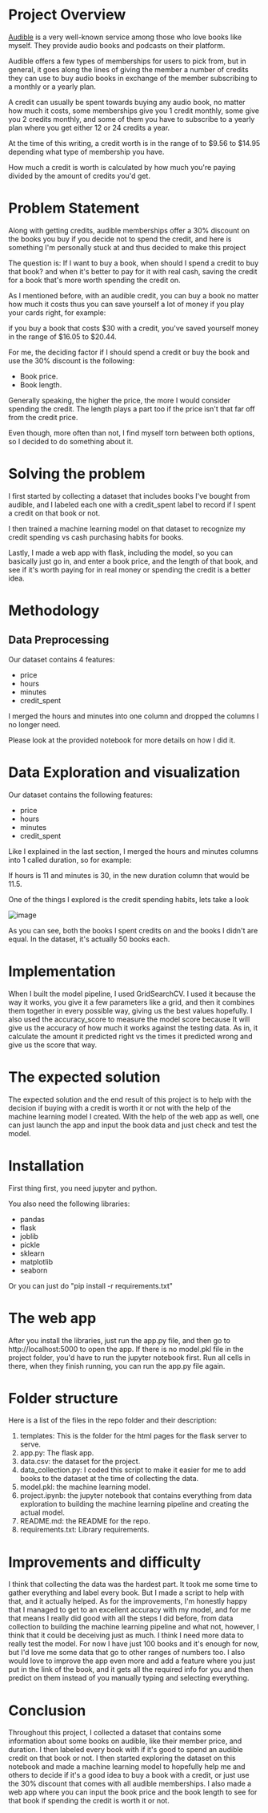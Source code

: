 # Project Overview

[Audible](https://audible.com) is a very well-known service among those who love books like myself. They provide audio books and podcasts on their platform.

Audible offers a few types of memberships for users to pick from, but in general, it goes along the lines of giving the member a number of credits they can use to buy audio books in exchange of the member subscribing to a monthly or a yearly plan.

A credit can usually be spent towards buying any audio book, no matter how much it costs, some memberships give you 1 credit monthly, some give you 2 credits monthly, and some of them you have to subscribe to a yearly plan where you get either 12 or 24 credits a year.

At the time of this writing, a credit worth is in the range of to $9.56 to $14.95 depending what type of membership you have.

How much a credit is worth is calculated by how much you're paying divided by the amount of credits you'd get.

# Problem Statement

Along with getting credits, audible memberships offer a 30% discount on the books you buy if you decide not to spend the credit, and here is something I'm personally stuck at and thus decided to make this project

The question is: If I want to buy a book, when should I spend a credit to buy that book? and when it's better to pay for it with real cash, saving the credit for a book that's more worth spending the credit on.

As I mentioned before, with an audible credit, you can buy a book no matter how much it costs thus you can save yourself a lot of money if you play your cards right, for example:

if you buy a book that costs $30 with a credit, you've saved yourself money in the range of $16.05 to $20.44.

For me, the deciding factor if I should spend a credit or buy the book and use the 30% discount is the following:

* Book price.
* Book length.

Generally speaking, the higher the price, the more I would consider spending the credit. The length plays a part too if the price isn't that far off from the credit price.

Even though, more often than not, I find myself torn between both options, so I decided to do something about it.

# Solving the problem

I first started by collecting a dataset that includes books I've bought from audible, and I labeled each one with a credit_spent label to record if I spent a credit on that book or not.

I then trained a machine learning model on that dataset to recognize my credit spending vs cash purchasing habits for books.

Lastly, I made a web app with flask, including the model, so you can basically just go in, and enter a book price, and the length of that book, and see if it's worth paying for in real money or spending the credit is a better idea.

# Methodology

## Data Preprocessing

Our dataset contains 4 features:

* price
* hours
* minutes
* credit_spent

I merged the hours and minutes into one column and dropped the columns I no longer need.

Please look at the provided notebook for more details on how I did it.

# Data Exploration and visualization

Our dataset contains the following features:

* price
* hours
* minutes
* credit_spent

Like I explained in the last section, I merged  the hours and minutes columns into 1 called duration, so for example:

If hours is 11 and minutes is 30, in the new duration column that would be 11.5.

One of the things I explored is the credit spending habits, lets take a look

![image](https://github.com/mohammad-aloufi/audible-credit-spending/blob/master/image.png?raw=true)

As you can see, both the books I spent credits on and the books I didn't are equal. In the dataset, it's actually 50 books each.

# Implementation

When I built the model pipeline, I used GridSearchCV. I used it because the way it works, you give it a few parameters like a grid, and then it combines them together in every possible way, giving us the best values hopefully.
I also used the accuracy_score to measure the model score because It will give us the accuracy of how much it works against the testing data. As in, it calculate the amount it predicted right vs the times it predicted wrong and give us the score that way.

# The expected solution

The expected solution and the end result of this project is to help with the decision if buying with a credit is worth it or not with the help of the machine learning model I created.
With the help of the web app as well, one can just launch the app and input the book data and just check and test the model.

# Installation

First thing first, you need jupyter and python.

You also need the following libraries:

* pandas
* flask
* joblib
* pickle
* sklearn
* matplotlib
* seaborn

Or you can just do "pip install -r requirements.txt"

# The web app

After you install the libraries, just run the app.py file, and then go to http://localhost:5000 to open the app.
If there is no model.pkl file in the project folder, you'd have to run the jupyter notebook first. Run all cells in there, when they finish running, you can run the app.py file again.

# Folder structure

Here is a list of the files in the repo folder and their description:

1. templates: This is the folder for the html pages for the flask server to serve.
2. app.py: The flask app.
3. data.csv: the dataset for the project.
4. data_collection.py: I coded this script to make it easier for me to add books to the dataset at the time of collecting the data.
5. model.pkl: the machine learning model.
6. project.ipynb: the jupyter notebook that contains everything from data exploration to building the machine learning pipeline and creating the actual model.
7. README.md: the README for the repo.
8. requirements.txt: Library requirements.

# Improvements and difficulty

I think that collecting the data was the hardest part. It took me some time to gather everything and label every book. But I made a script to help with that, and it actually helped. As for the improvements, I'm honestly happy that I managed to get to an excellent accuracy with my model, and for me that means I really did good with all the steps I did before, from data collection to building the machine learning pipeline and what not, however, I think that it could be deceiving just as much. I think I need more data to really test the model. For now I have just 100 books and it's enough for now, but I'd love me some data that go to other ranges of numbers too. I also would love to improve the app even more and add a feature where you just put in the link of the book, and it gets all the required info for you and then predict on them instead of you manually typing and selecting everything.

# Conclusion

Throughout this project, I collected a dataset that contains some information about some books on audible, like their member price, and duration. I then labeled every book with if it's good to spend an audible credit on that book or not. I then started exploring the dataset on this notebook and made a machine learning model to hopefully help me and others to decide if it's a good idea to buy a book with a credit, or just use the 30% discount that comes with all audible memberships. I also made a web app where you can input the book price and the book length to see for that book if spending the credit is worth it or not.